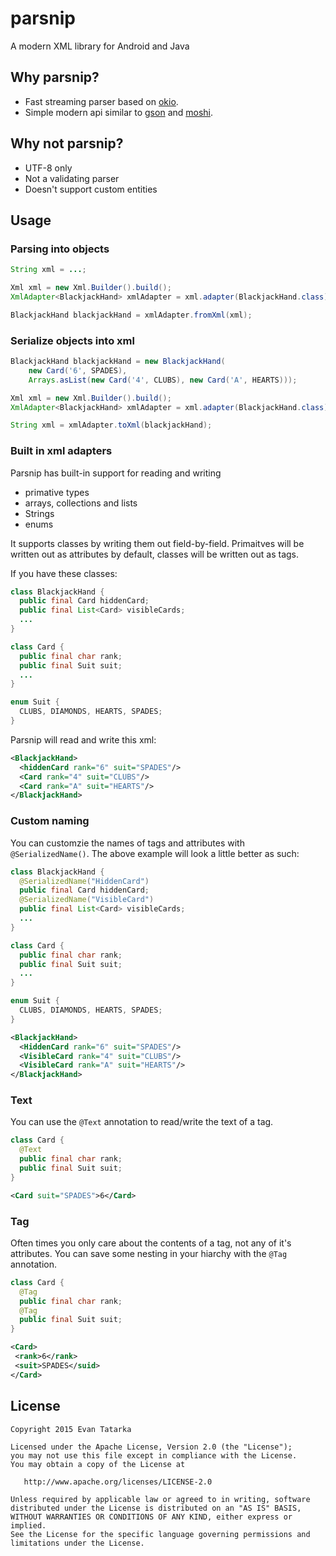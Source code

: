 # parsnip
 A modern XML library for Android and Java

## Why parsnip?
- Fast streaming parser based on [okio](https://github.com/square/okio).
- Simple modern api similar to [gson](https://github.com/google/gson) and [moshi](https://github.com/square/moshi).

## Why not parsnip?
- UTF-8 only
- Not a validating parser
- Doesn't support custom entities

## Usage

### Parsing into objects
```java
String xml = ...;

Xml xml = new Xml.Builder().build();
XmlAdapter<BlackjackHand> xmlAdapter = xml.adapter(BlackjackHand.class);

BlackjackHand blackjackHand = xmlAdapter.fromXml(xml);
```

### Serialize objects into xml
```java
BlackjackHand blackjackHand = new BlackjackHand(
    new Card('6', SPADES),
    Arrays.asList(new Card('4', CLUBS), new Card('A', HEARTS)));

Xml xml = new Xml.Builder().build();
XmlAdapter<BlackjackHand> xmlAdapter = xml.adapter(BlackjackHand.class);

String xml = xmlAdapter.toXml(blackjackHand);
```

### Built in xml adapters
Parsnip has built-in support for reading and writing
- primative types
- arrays, collections and lists
- Strings
- enums

It supports classes by writing them out field-by-field. Primaitves will be written out as attributes by default, classes will be written out as tags.

If you have these classes:
```java
class BlackjackHand {
  public final Card hiddenCard;
  public final List<Card> visibleCards;
  ...
}

class Card {
  public final char rank;
  public final Suit suit;
  ...
}

enum Suit {
  CLUBS, DIAMONDS, HEARTS, SPADES;
}
```

Parsnip will read and write this xml:
```xml
<BlackjackHand>
  <hiddenCard rank="6" suit="SPADES"/>
  <Card rank="4" suit="CLUBS"/>
  <Card rank="A" suit="HEARTS"/>
</BlackjackHand>
```

### Custom naming
You can customzie the names of tags and attributes with `@SerializedName()`. The above example will look a little better as such:
```java
class BlackjackHand {
  @SerializedName("HiddenCard")
  public final Card hiddenCard;
  @SerializedName("VisibleCard")
  public final List<Card> visibleCards;
  ...
}

class Card {
  public final char rank;
  public final Suit suit;
  ...
}

enum Suit {
  CLUBS, DIAMONDS, HEARTS, SPADES;
}
```

```xml
<BlackjackHand>
  <HiddenCard rank="6" suit="SPADES"/>
  <VisibleCard rank="4" suit="CLUBS"/>
  <VisibleCard rank="A" suit="HEARTS"/>
</BlackjackHand>
```

### Text
You can use the `@Text` annotation to read/write the text of a tag.
```java
class Card {
  @Text
  public final char rank;
  public final Suit suit;
}
```
```xml
<Card suit="SPADES">6</Card>
```

### Tag
Often times you only care about the contents of a tag, not any of it's attributes. You can save some nesting in your hiarchy with the `@Tag` annotation.
```java
class Card {
  @Tag
  public final char rank;
  @Tag
  public final Suit suit;
}
```
```xml
<Card>
 <rank>6</rank>
 <suit>SPADES</suid>
</Card>
```

## License

    Copyright 2015 Evan Tatarka
    
    Licensed under the Apache License, Version 2.0 (the "License");
    you may not use this file except in compliance with the License.
    You may obtain a copy of the License at
    
       http://www.apache.org/licenses/LICENSE-2.0
    
    Unless required by applicable law or agreed to in writing, software
    distributed under the License is distributed on an "AS IS" BASIS,
    WITHOUT WARRANTIES OR CONDITIONS OF ANY KIND, either express or implied.
    See the License for the specific language governing permissions and
    limitations under the License.
